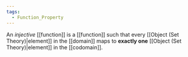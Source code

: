 ```yaml
---
tags:
  - Function_Property
---
```

An _injective_ [[function]] is a [[function]] such that every [[Object (Set Theory)|element]] in the [[domain]] maps to **exactly one** [[Object (Set Theory)|element]] in the [[codomain]].
